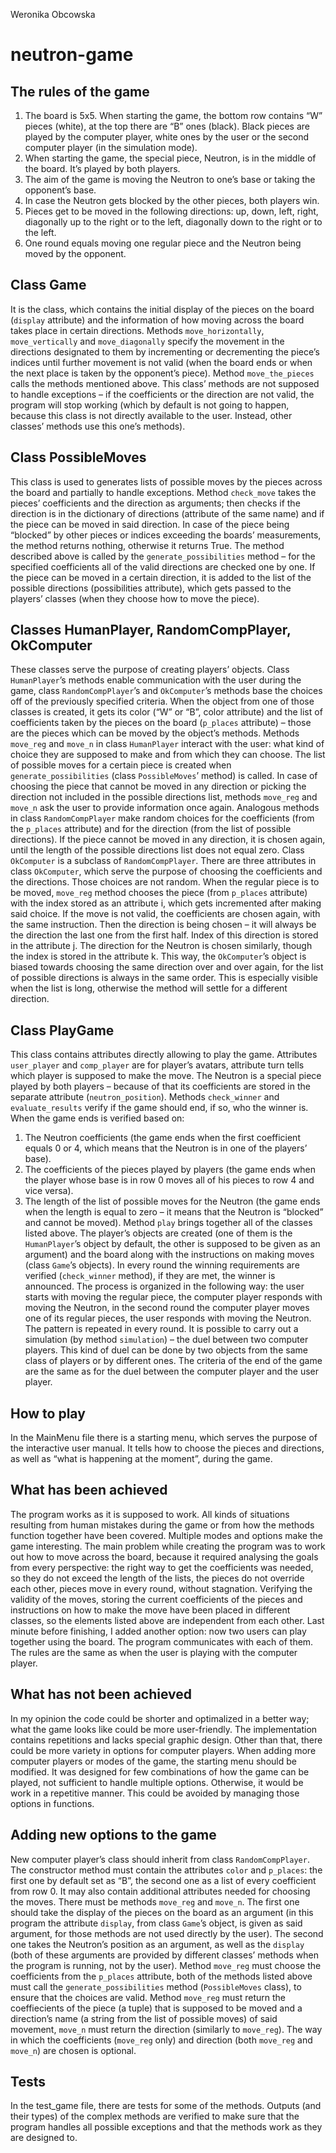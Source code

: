 Weronika Obcowska
# neutron-game


## The rules of the game
1. The board is 5x5. When starting the game, the bottom row contains “W” pieces (white), at the
top there are “B” ones (black). Black pieces are played by the computer player, white ones by
the user or the second computer player (in the simulation mode).
2. When starting the game, the special piece, Neutron, is in the middle of the board. It’s played
by both players.
3. The aim of the game is moving the Neutron to one’s base or taking the opponent’s base.
4. In case the Neutron gets blocked by the other pieces, both players win.
5. Pieces get to be moved in the following directions: up, down, left, right, diagonally up to the
right or to the left, diagonally down to the right or to the left.
6. One round equals moving one regular piece and the Neutron being moved by the opponent.

## Class Game
It is the class, which contains the initial display of the pieces on the board (`display` attribute)
and the information of how moving across the board takes place in certain directions. Methods
`move_horizontally`, `move_vertically` and `move_diagonally` specify the movement in the directions
designated to them by incrementing or decrementing the piece’s indices until further movement is not
valid (when the board ends or when the next place is taken by the opponent’s piece). Method
`move_the_pieces` calls the methods mentioned above. This class’ methods are not supposed to handle
exceptions – if the coefficients or the direction are not valid, the program will stop working (which by
default is not going to happen, because this class is not directly available to the user. Instead, other
classes’ methods use this one’s methods).

## Class PossibleMoves
  This class is used to generates lists of possible moves by the pieces across the board and
partially to handle exceptions. Method `check_move` takes the pieces’ coefficients and the direction as
arguments; then checks if the direction is in the dictionary of directions (attribute of the same name)
and if the piece can be moved in said direction. In case of the piece being “blocked” by other pieces or
indices exceeding the boards’ measurements, the method returns nothing, otherwise it returns True.
The method described above is called by the `generate_possibilities` method – for the specified
coefficients all of the valid directions are checked one by one. If the piece can be moved in a certain
direction, it is added to the list of the possible directions (possibilities attribute), which gets passed to
the players’ classes (when they choose how to move the piece).

## Classes HumanPlayer, RandomCompPlayer, OkComputer
  These classes serve the purpose of creating players’ objects. Class `HumanPlayer`’s methods
enable communication with the user during the game, class `RandomCompPlayer`’s and `OkComputer`’s
methods base the choices off of the previously specified criteria. When the object from one of those
classes is created, it gets its color (“W” or “B”, color attribute) and the list of coefficients taken by the
pieces on the board (`p_places` attribute) – those are the pieces which can be moved by the object’s
methods.
  Methods `move_reg` and `move_n` in class `HumanPlayer` interact with the user: what kind of
choice they are supposed to make and from which they can choose. The list of possible moves for a
certain piece is created when `generate_possibilities` (class `PossibleMoves`’ method) is called. In case
of choosing the piece that cannot be moved in any direction or picking the direction not included in
the possible directions list, methods `move_reg` and `move_n` ask the user to provide information once
again.
  Analogous methods in class `RandomCompPlayer` make random choices for the coefficients
(from the `p_places` attribute) and for the direction (from the list of possible directions). If the piece
cannot be moved in any direction, it is chosen again, until the length of the possible directions list
does not equal zero.
  Class `OkComputer` is a subclass of `RandomCompPlayer`. There are three attributes in class
`OkComputer`, which serve the purpose of choosing the coefficients and the directions. Those choices
are not random. When the regular piece is to be moved, `move_reg` method chooses the piece (from
`p_places` attribute) with the index stored as an attribute i, which gets incremented after making said
choice. If the move is not valid, the coefficients are chosen again, with the same instruction. Then the
direction is being chosen – it will always be the direction the last one from the first half. Index of this
direction is stored in the attribute j. The direction for the Neutron is chosen similarly, though the index
is stored in the attribute k. This way, the `OkComputer`’s object is biased towards choosing the same
direction over and over again, for the list of possible directions is always in the same order. This is
especially visible when the list is long, otherwise the method will settle for a different direction.

## Class PlayGame
  This class contains attributes directly allowing to play the game. Attributes `user_player` and
`comp_player` are for player’s avatars, attribute turn tells which player is supposed to make the move.
The Neutron is a special piece played by both players – because of that its coefficients are stored in
the separate attribute (`neutron_position`). Methods `check_winner` and `evaluate_results` verify if the
game should end, if so, who the winner is. When the game ends is verified based on:
  1. The Neutron coefficients (the game ends when the first coefficient equals 0 or 4, which means
  that the Neutron is in one of the players’ base).
  2. The coefficients of the pieces played by players (the game ends when the player whose base
  is in row 0 moves all of his pieces to row 4 and vice versa).
  3. The length of the list of possible moves for the Neutron (the game ends when the length is
  equal to zero – it means that the Neutron is “blocked” and cannot be moved).
  Method `play` brings together all of the classes listed above. The player’s objects are created (one
of them is the `HumanPlayer`’s object by default, the other is supposed to be given as an argument) and
the board along with the instructions on making moves (class `Game`’s objects). In every round the
winning requirements are verified (`check_winner` method), if they are met, the winner is announced.
  The process is organized in the following way: the user starts with moving the regular piece, the
computer player responds with moving the Neutron, in the second round the computer player moves
one of its regular pieces, the user responds with moving the Neutron. The pattern is repeated in every
round.
  It is possible to carry out a simulation (by method `simulation`) – the duel between two computer
players. This kind of duel can be done by two objects from the same class of players or by different
ones. The criteria of the end of the game are the same as for the duel between the computer player and
the user player.

## How to play
  In the MainMenu file there is a starting menu, which serves the purpose of the interactive user
manual. It tells how to choose the pieces and directions, as well as “what is happening at the
moment”, during the game.

## What has been achieved
  The program works as it is supposed to work. All kinds of situations resulting from human
mistakes during the game or from how the methods function together have been covered. Multiple
modes and options make the game interesting. The main problem while creating the program was to
work out how to move across the board, because it required analysing the goals from every
perspective: the right way to get the coefficients was needed, so they do not exceed the length of the
lists, the pieces do not override each other, pieces move in every round, without stagnation. Verifying
the validity of the moves, storing the current coefficients of the pieces and instructions on how to
make the move have been placed in different classes, so the elements listed above are independent
from each other.
  Last minute before finishing, I added another option: now two users can play together using
the board. The program communicates with each of them. The rules are the same as when the user is
playing with the computer player.


## What has not been achieved
  In my opinion the code could be shorter and optimalized in a better way; what the game looks
like could be more user-friendly. The implementation contains repetitions and lacks special graphic
design. Other than that, there could be more variety in options for computer players. When adding
more computer players or modes of the game, the starting menu should be modified. It was designed
for few combinations of how the game can be played, not sufficient to handle multiple options.
Otherwise, it would be work in a repetitive manner. This could be avoided by managing those options
in functions.

## Adding new options to the game
  New computer player’s class should inherit from class `RandomCompPlayer`. The constructor
method must contain the attributes `color` and `p_places`: the first one by default set as “B”, the second
one as a list of every coefficient from row 0. It may also contain additional attributes needed for
choosing the moves.
  There must be methods `move_reg` and `move_n`. The first one should take the display of the
pieces on the board as an argument (in this program the attribute `display`, from class `Game`’s object, is
given as said argument, for those methods are not used directly by the user). The second one takes the
Neutron’s position as an argument, as well as the `display` (both of these arguments are provided by
different classes’ methods when the program is running, not by the user). Method `move_reg` must
choose the coefficients from the `p_places` attribute, both of the methods listed above must call the
`generate_possibilities` method (`PossibleMoves` class), to ensure that the choices are valid. Method
`move_reg` must return the coeffiecients of the piece (a tuple) that is supposed to be moved and a
direction’s name (a string from the list of possible moves) of said movement, `move_n` must return the
direction (similarly to `move_reg`). The way in which the coefficients (`move_reg` only) and direction
(both `move_reg` and `move_n`) are chosen is optional.

## Tests
  In the test_game file, there are tests for some of the methods. Outputs (and their types) of the
complex methods are verified to make sure that the program handles all possible exceptions and that
the methods work as they are designed to.
